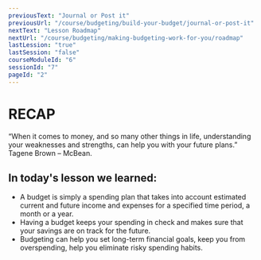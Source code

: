 ```yaml
---
previousText: "Journal or Post it"
previousUrl: "/course/budgeting/build-your-budget/journal-or-post-it"
nextText: "Lesson Roadmap"
nextUrl: "/course/budgeting/making-budgeting-work-for-you/roadmap"
lastLession: "true"
lastSession: "false"
courseModuleId: "6"
sessionId: "7"
pageId: "2"
---
```



# RECAP

<sparkle-character-intro position="right" character="jen">
“When it comes to money, and so many other things in life, understanding your weaknesses and strengths, can help you with your future plans.” Tagene Brown – McBean.
</sparkle-character-intro>

## In today's lesson we learned:
- A budget is simply a spending plan that takes into account estimated current and future income and expenses for a specified time period, a month or a year.
- Having a budget keeps your spending in check and makes sure that your savings are on track for the future.
- Budgeting can help you set long-term financial goals, keep you from overspending, help you eliminate risky spending habits.

